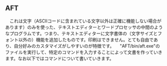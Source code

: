 ## AFT

　これは文字（ASCIIコードに含まれている文字以外は正確に機能しない場合があります）のみを使った、テキストエディターとワードプロセッサの中間のようなプログラムです。つまり、テキストエディターに文字書体の（文字サイズとフォント以外の）機能を追加したものです。印刷はできません。とても自由であり、自分好みのカスタマイズがしやすいのが特徴です。
　"AFT/bin/aft.exe"のファイルを実行して、特定のコマンドを入力することによって文書を作っていきます。なお以下ではコマンドについて書いていきます。
